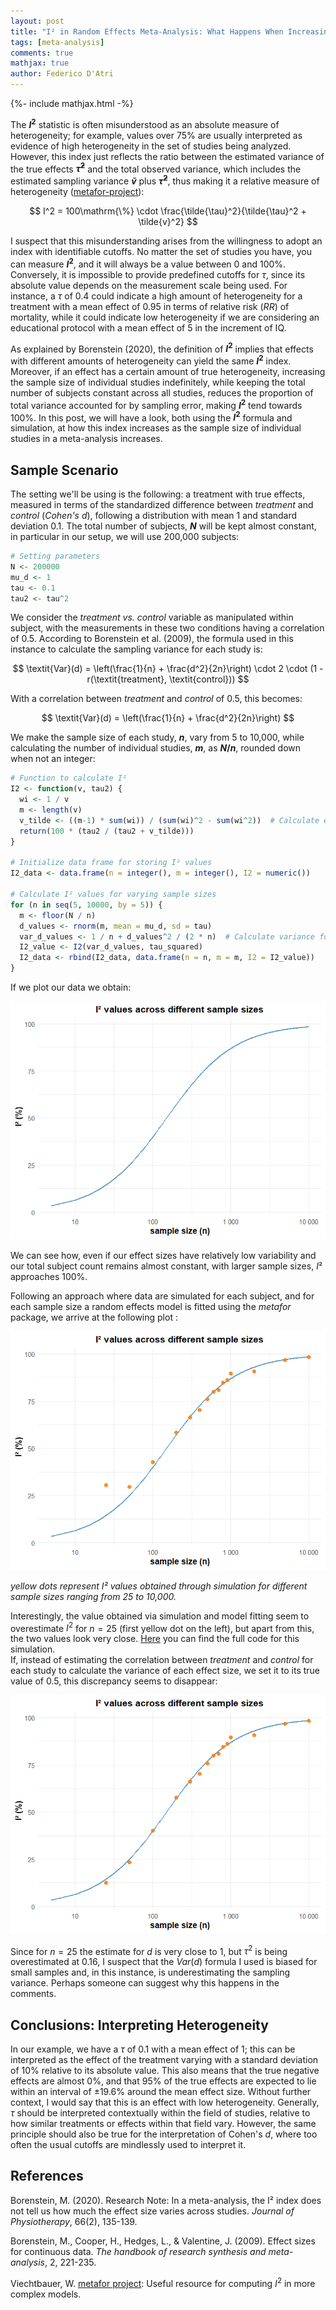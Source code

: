 ```yaml
---
layout: post
title: "I² in Random Effects Meta-Analysis: What Happens When Increasing the Sample Size?"
tags: [meta-analysis]
comments: true
mathjax: true
author: Federico D'Atri
---
```

{%- include mathjax.html -%}

The **$I^2$** statistic is often misunderstood as an absolute measure of heterogeneity; for example, values over 75% are usually interpreted as evidence of high heterogeneity in the set of studies being analyzed. However, this index just reflects the ratio between the estimated variance of the true effects **$\tilde{\tau}^2$** and the total observed variance, which includes the estimated sampling variance **$\tilde{v}$** plus **$\tilde{\tau}^2$**, thus making it a relative measure of heterogeneity ([metafor-project](https://metafor-project.org/doku.php/tips:i2_multilevel_multivariate)):  


$$
I^2 = 100\mathrm{\%} \cdot \frac{\tilde{\tau}^2}{\tilde{\tau}^2 + \tilde{v}^2}
$$

I suspect that this misunderstanding arises from the willingness to adopt an index with identifiable cutoffs. No matter the set of studies you have, you can measure **$I^2$**, and it will always be a value between 0 and 100%. Conversely, it is impossible to provide predefined cutoffs for $\tau$, since its absolute value depends on the measurement scale being used. For instance, a $\tau$ of $0.4$ could indicate a high amount of heterogeneity for a treatment with a mean effect of $0.95$ in terms of relative risk $(RR)$ of mortality, while it could indicate low heterogeneity if we are considering an educational protocol with a mean effect of 5 in the increment of IQ.

As explained by Borenstein (2020), the definition of **$I^2$** implies that effects with different amounts of heterogeneity can yield the same **$I^2$** index. Moreover, if an effect has a certain amount of true heterogeneity, increasing the sample size of individual studies indefinitely, while keeping the total number of subjects constant across all studies, reduces the proportion of total variance accounted for by sampling error, making **$I^2$** tend towards 100%. In this post, we will have a look, both using the **$I^2$** formula and simulation, at how this index increases as the sample size of individual studies in a meta-analysis increases.



## Sample Scenario
The setting we'll be using is the following: a treatment with true effects, measured in terms of the standardized difference between *treatment* and *control* (*Cohen's d*), following a distribution with mean  $1$ and  standard deviation $0.1$. The total number of subjects, **$N$** will be kept almost constant, in particular in our setup, we will use 200,000 subjects:  
```r
# Setting parameters
N <- 200000
mu_d <- 1
tau <- 0.1
tau2 <- tau^2
```
We consider the *treatment vs. control* variable as manipulated within subject, with the measurements in these two conditions having a correlation of 0.5. According to Borenstein et al. (2009), the formula used in this instance to calculate the sampling variance for each study is:

$$
\textit{Var}(d) = \left(\frac{1}{n} + \frac{d^2}{2n}\right) \cdot 2 \cdot (1 - r(\textit{treatment}, \textit{control}))
$$

With a correlation between *treatment* and *control* of $0.5$, this becomes:

$$
\textit{Var}(d) = \left(\frac{1}{n} + \frac{d^2}{2n}\right)
$$

We make the sample size of each study, **$n$**, vary from 5 to 10,000, while calculating the number of individual studies, **$m$**, as **$N / n$**, rounded down when not an integer:

```r
# Function to calculate I² 
I2 <- function(v, tau2) {
  wi <- 1 / v
  m <- length(v)  
  v_tilde <- ((m-1) * sum(wi)) / (sum(wi)^2 - sum(wi^2))  # Calculate estimated sampling variance
  return(100 * (tau2 / (tau2 + v_tilde)))  
}

# Initialize data frame for storing I² values
I2_data <- data.frame(n = integer(), m = integer(), I2 = numeric())

# Calculate I² values for varying sample sizes
for (n in seq(5, 10000, by = 5)) {
  m <- floor(N / n)  
  d_values <- rnorm(m, mean = mu_d, sd = tau)  
  var_d_values <- 1 / n + d_values^2 / (2 * n)  # Calculate variance for each study
  I2_value <- I2(var_d_values, tau_squared)  
  I2_data <- rbind(I2_data, data.frame(n = n, m = m, I2 = I2_value)) 
}
```
If we plot our data we obtain:  

<img src="https://github.com/fdatri/Blog-Material/blob/main/I2-and-sample-size/I2%20formula%20plot.png?raw=true" alt="I² Formula Plot">


We can see how, even if our effect sizes have relatively low variability and our total subject count remains almost constant, with larger sample sizes, $I²$ approaches 100%. 

Following an approach where data are simulated for each subject, and for each sample size a random effects model is fitted using the *metafor* package, we arrive at the following plot :

<img src="https://github.com/fdatri/Blog-Material/blob/main/I2-and-sample-size/I2%20formula%20vs.%20simulation%20plot.png?raw=true" alt="I² Formula vs. Simulation Plot">

*yellow dots represent I² values obtained through simulation for different sample sizes ranging from 25 to 10,000.*


Interestingly, the value obtained via simulation and model fitting seem to overestimate $I^2$ for $n = 25$ (first yellow dot on the left), but apart from this, the two values look very close. [Here](https://github.com/fdatri/Blog-Material/blob/main/I2-and-sample-size/simulation_I_squared.R) you can find the full code for this simulation.  
If, instead of estimating the correlation between *treatment* and *control* for each study to calculate the variance of each effect size, we set it to its true value of 0.5, this discrepancy seems to disappear:

<img src="https://github.com/fdatri/Blog-Material/blob/main/I2-and-sample-size/I2%20true%20cor.png?raw=true" alt="I² Formula True Correlation">


Since for $n = 25$ the estimate for $d$ is very close to $1$, but $\tau^2$ is being overestimated at $0.16$, I suspect that the $\textit{Var}(d)$ formula I used is biased for small samples and, in this instance, is underestimating the sampling variance. Perhaps someone can suggest why this happens in the comments.


## Conclusions: Interpreting Heterogeneity

In our example, we have a $\tau$ of 0.1 with a mean effect of 1; this can be interpreted as the effect of the treatment varying with a standard deviation of 10% relative to its absolute value. This also means that the true negative effects are almost 0%, and that 95% of the true effects are expected to lie within an interval of ±19.6% around the mean effect size. Without further context, I would say that this is an effect with low heterogeneity. Generally, $\tau$ should be interpreted contextually within the field of studies, relative to how similar treatments or effects within that field vary. However, the same principle should also be true for the interpretation of Cohen's *d*, where too often the usual cutoffs are mindlessly used to interpret it.




## References
Borenstein, M. (2020). Research Note: In a meta-analysis, the I² index does not tell us how much the effect size varies across studies. *Journal of Physiotherapy*, 66(2), 135-139.

Borenstein, M., Cooper, H., Hedges, L., & Valentine, J. (2009). Effect sizes for continuous data. *The handbook of research synthesis and meta-analysis*, 2, 221-235.

Viechtbauer, W. [metafor project](https://metafor-project.org/doku.php/tips:i2_multilevel_multivariate): Useful resource for computing $I^2$ in more complex models.



